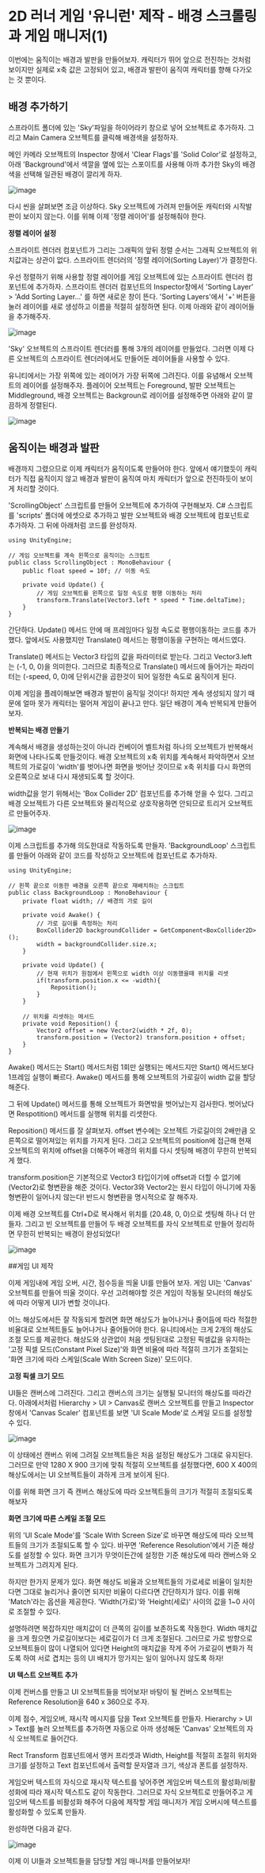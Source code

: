 # 2D 러너 게임 '유니런' 제작 - 배경 스크롤링과 게임 매니저(1)

이번에는 움직이는 배경과 발판을 만들어보자. 캐릭터가 뛰어 앞으로 전진하는 것처럼 보이지만 실제로 x축 값은 고정되어 있고, 배경과 발판이 움직여 캐릭터를 향해 다가오는 것 뿐이다. 

## 배경 추가하기

스프라이트 폴더에 있는 'Sky'파일을 하이어라키 창으로 넣어 오브젝트로 추가하자. 그리고 Main Camera 오브젝트를 클릭해 배경색을 설정하자.

메인 카메라 오브젝트의 Inspector 창에서 'Clear Flags'를 'Solid Color'로 설정하고, 아래 'Background'에서 색깔을 옆에 있는 스포이트를 사용해 아까 추가한 Sky의 배경색을 선택해 일관된 배경이 깔리게 하자.

![image](https://user-images.githubusercontent.com/68016394/160810702-684af82f-b060-4f1e-a960-936489dfc239.png)

다시 씬을 살펴보면 조금 이상하다. Sky 오브젝트에 가려져 만들어둔 캐릭터와 시작발판이 보이지 않는다. 이를 위해 이제 '정렬 레이어'를 설정해줘야 한다.

**정렬 레이어 설정**

스프라이트 렌더러 컴포넌트가 그리는 그래픽의 앞뒤 정렬 순서는 그래픽 오브젝트의 위치값과는 상관이 없다. 스프라이트 렌더러의 '정렬 레이어(Sorting Layer)'가 결정한다. 

우선 정렬하기 위해 사용할 정렬 레이어를 게임 오브젝트에 있는 스프라이트 렌더러 컴포넌트에 추가하자. 스프라이트 렌더러 컴포넌트의 Inspector창에서 'Sorting Layer' > 'Add Sorting Layer...' 를 하면 새로운 창이 뜬다. 'Sorting Layers'에서 '+' 버튼을 눌러 레이어를 새로 생성하고 이름을 적절히 설정하면 된다. 이제 아래와 같이 레이어들을 추가해주자.

![image](https://user-images.githubusercontent.com/68016394/161896436-deddf7dd-6450-4672-aecd-fa4a60291803.png)

'Sky' 오브젝트의 스프라이트 렌더러를 통해 3개의 레이어를 만들었다. 그러면 이제 다른 오브젝트의 스프라이트 렌더러에서도 만들어둔 레이어들을 사용할 수 있다. 

유니티에서는 가장 위쪽에 있는 레이어가 가장 뒤쪽에 그려진다. 이를 유념해서 오브젝트의 레이어를 설정해주자. 플레이어 오브젝트는 Foreground, 발판 오브젝트는 Middleground, 배경 오브젝트는 Backgroun로 레이어를 설정해주면 아래와 같이 깔끔하게 정렬된다. 

![image](https://user-images.githubusercontent.com/68016394/161896700-736549ef-295a-4c33-86d7-0555bbe42c3d.png)

## 움직이는 배경과 발판

배경까지 그렸으므로 이제 캐릭터가 움직이도록 만들어야 한다. 앞에서 얘기했듯이 캐릭터가 직접 움직이지 않고 배경과 발판이 움직여 마치 캐릭터가 앞으로 전진하듯이 보이게 처리할 것이다.

'ScrollingObject' 스크립트를 만들어 오브젝트에 추가하여 구현해보자. C# 스크립트를 'scripts' 폴더에 에셋으로 추가하고 발판 오브젝트와 배경 오브젝트에 컴포넌트로 추가하자. 그 뒤에 아래처럼 코드를 완성하자.

```
using UnityEngine;

// 게임 오브젝트를 계속 왼쪽으로 움직이는 스크립트
public class ScrollingObject : MonoBehaviour {
    public float speed = 10f; // 이동 속도

    private void Update() {
        // 게임 오브젝트를 왼쪽으로 일정 속도로 평행 이동하는 처리
        transform.Translate(Vector3.left * speed * Time.deltaTime);
    }
}
```

간단하다. Update() 메서드 안에 매 프레임마다 일정 속도로 평행이동하는 코드를 추가했다. 앞에서도 사용했지만 Translate() 메서드는 평행이동을 구현하는 메서드였다. 

Translate() 메서드는 Vector3 타입의 값을 파라미터로 받는다. 그리고 Vector3.left는 (-1, 0, 0)을 의미한다. 그러므로 최종적으로 Translate() 메서드에 들어가는 파라미터는 (-speed, 0, 0)에 단위시간을 곱한것이 되어 일정한 속도로 움직이게 된다. 

이제 게임을 플레이해보면 배경과 발판이 움직일 것이다! 하지만 계속 생성되지 않기 때문에 얼마 못가 캐릭터는 떨어져 게임이 끝나고 만다. 일단 배경이 계속 반복되게 만들어보자.

**반복되는 배경 만들기**

계속해서 배경을 생성하는것이 아니라 컨베이어 벨트처럼 하나의 오브젝트가 반복해서 화면에 나타나도록 만들것이다. 배경 오브젝트의 x축 위치를 계속해서 파악하면서 오브젝트의 가로길이 'width'를 벗어나면 화면을 벗어난 것이므로 x축 위치를 다시 화면의 오른쪽으로 보내 다시 재생되도록 할 것이다. 

width값을 얻기 위해서는 'Box Collider 2D' 컴포넌트를 추가해 얻을 수 있다. 그리고 배경 오브젝트가 다른 오브젝트와 물리적으로 상호작용하면 안되므로 트리거 오브젝트르 만들어주자. 

![image](https://user-images.githubusercontent.com/68016394/161900996-f9738e78-4803-4fea-974c-f78011eeb261.png)

이제 스크립트를 추가해 의도한대로 작동하도록 만들자. 'BackgroundLoop' 스크립트를 만들어 아래와 같이 코드를 작성하고 오브젝트에 컴포넌트로 추가하자.

```
using UnityEngine;

// 왼쪽 끝으로 이동한 배경을 오른쪽 끝으로 재배치하는 스크립트
public class BackgroundLoop : MonoBehaviour {
    private float width; // 배경의 가로 길이

    private void Awake() {
        // 가로 길이를 측정하는 처리
        BoxCollider2D backgroundCollider = GetComponent<BoxCollider2D>();
        width = backgroundCollider.size.x;
    }

    private void Update() {
        // 현재 위치가 원점에서 왼쪽으로 width 이상 이동했을때 위치를 리셋
        if(transform.position.x <= -width){
            Reposition();
        }
    }

    // 위치를 리셋하는 메서드
    private void Reposition() {
        Vector2 offset = new Vector2(width * 2f, 0);
        transform.position = (Vector2) transform.position + offset;
    }
}
```

Awake() 메서드는 Start() 메서드처럼 1회만 실행되는 메서드지만 Start() 메서드보다 1프레임 실행이 빠르다. Awake() 메서드를 통해 오브젝트의 가로길이 width 값을 할당해준다. 

그 뒤에 Update() 메서드를 통해 오브젝트가 화면밖을 벗어났는지 검사한다. 벗어났다면 Respotition() 메서드를 실행해 위치를 리셋한다. 

Reposition() 메서드를 잘 살펴보자. offset 변수에는 오브젝트 가로길이의 2배만큼 오른쪽으로 떨어져있는 위치를 가지게 된다. 그리고 오브젝트의 position에 접근해 현재 오브젝트의 위치에 offset을 더해주어 배경의 위치를 다시 셋팅해 배경이 무한히 반복되게 했다. 

transform.position은 기본적으로 Vector3 타입이기에 offset과 더할 수 없기에 (Vector2)로 형변환을 해준 것이다. Vector3와 Vector2는 원시 타입이 아니기에 자동 형변환이 일어나지 않는다! 반드시 형변환을 명시적으로 잘 해주자.  

이제 배경 오브젝트를 Ctrl+D로 복사해서 위치를 (20.48, 0, 0)으로 셋팅해 하나 더 만들자. 그리고 빈 오브젝트를 만들어 두 배경 오브젝트를 자식 오브젝트로 만들어 정리하면 무한히 반복되는 배경이 완성되었다!

![image](https://user-images.githubusercontent.com/68016394/161902691-26e721e8-3ec5-4ad7-805a-112d25ddb3ad.png)

##게임 UI 제작

이제 게임내에 게임 오버, 시간, 점수등을 띄울 UI를 만들어 보자. 게임 UI는 'Canvas' 오브젝트를 만들어 띄울 것이다. 우선 고려해야할 것은 게임이 작동될 모니터의 해상도에 따라 어떻게 UI가 변할 것이냐다.

어느 해상도에서든 잘 작동되게 할려면 화면 해상도가 늘어나거나 줄어듬에 따라 적절한 비율대로 오브젝트들도 늘어나거나 줄어들어야 한다. 유니티에서는 크게 2개의 해상도 조절 모드를 제공한다. 해상도와 상관없이 처음 셋팅된대로 고정된 픽셀값을 유지하는 '고정 픽셀 모드(Constant Pixel Size)'와 화면 비율에 따라 적절히 크기가 조절되는 '화면 크기에 따라 스케일(Scale With Screen Size)' 모드이다.

**고정 픽셀 크기 모드**

UI들은 캔버스에 그려진다. 그리고 캔버스의 크기는 실행될 모니터의 해상도를 따라간다. 아래에서처럼 Hierarchy > UI > Canvas로 캔버스 오브젝트를 만들고 Inspector창에서 'Canvas Scaler' 컴포넌트를 보면 'UI Scale Mode'로 스케일 모드를 설정할 수 있다. 

![image](https://user-images.githubusercontent.com/68016394/161967583-964cbd49-b286-40ec-b391-125447605eda.png)

이 상태에선 캔버스 위에 그려질 오브젝트들은 처음 설정된 해상도가 그대로 유지된다. 그러므로 만약 1280 X 900 크기에 맞춰 적절히 오브젝트를 설정했다면, 600 X 400의 해상도에서는 UI 오브젝트들이 과하게 크게 보이게 된다.

이를 위해 화면 크기 즉 캔버스 해상도에 따라 오브젝트들의 크기가 적절히 조절되도록 해보자

**화면 크기에 따른 스케일 조절 모드**

위의 'UI Scale Mode'를 'Scale With Screen Size'로 바꾸면 해상도에 따라 오브젝트들의 크기가 조절되도록 할 수 있다. 바꾸면 'Reference Resolution'에서 기준 해상도를 설정할 수 있다. 화면 크기가 무엇이든간에 설정한 기준 해상도에 따라 캔버스와 오브젝트가 그려지게 된다.

하지만 한가지 문제가 있다. 화면 해상도 비율과 오브젝트들의 가로세로 비율이 일치한다면 그대로 늘리거나 줄이면 되지만 비율이 다르다면 간단하지가 않다. 이를 위해 'Match'라는 옵션을 제공한다. 'Width(가로)'와 'Height(세로)' 사이의 값을 1~0 사이로 조절할 수 있다. 

설명하려면 복잡하지만 매치값이 더 큰쪽의 길이를 보존하도록 작동한다. Width 매치값을 크게 줬으면 가로길이보다는 세로길이가 더 크게 조절된다. 그러므로 가로 방향으로 오브젝트들이 많이 나열되어 있다면 Height의 매치값을 작게 주어 가로길이 변화가 적도록 하여 서로 겹치는 등의 UI 배치가 망가지는 일이 일어나지 않도록 하자!

**UI 텍스트 오브젝트 추가**

이제 컨버스를 만들고 UI 오브젝트들을 띄어보자! 바탕이 될 컨버스 오브젝트는 Reference Resolution을 640 x 360으로 주자.
 
이제 점수, 게임오버, 재시작 메시지를 담을 Text 오브젝트를 만들자. Hierarchy > UI > Text를 눌러 오브젝트를 추가하면 자동으로 아까 생성해둔 'Canvas' 오브젝트의 자식 오브젝트로 들어간다. 
 
 Rect Transform 컴포넌트에서 앵커 프리셋과 Width, Height를 적절히 조절히 위치와 크기를 설정하고 Text 컴포넌트에서 출력할 문자열과 크기, 색상과 폰트를 설정하자.
 
 게임오버 텍스트의 자식으로 재시작 텍스트를 넣어주면 게임오버 텍스트의 활성화/비활성화에 따라 재시작 텍스트도 같이 작동한다. 그러므로 자식 오브젝트로 만들어주고 게임오버 텍스트를 비활성화 해주어 다음에 제작할 게임 매니저가 게임 오버시에 텍스트를 활성화할 수 있도록 만들자.
 
 완성하면 다음과 같다.
 
![image](https://user-images.githubusercontent.com/68016394/161971589-cadeb5cf-bb2d-4b8c-9070-cec94b4ad44e.png)
 
이제 이 UI들과 오브젝트들을 담당할 게임 매니저를 만들어보자!
 
